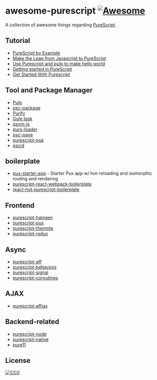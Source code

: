 # awesome-purescript [![Awesome](https://cdn.rawgit.com/sindresorhus/awesome/d7305f38d29fed78fa85652e3a63e154dd8e8829/media/badge.svg)](https://github.com/sindresorhus/awesome)

A collection of awesome things regarding [PureScript](http://purescript.com).  

## Tutorial
- [PureScript by Example](https://leanpub.com/purescript/read)
- [Make the Leap from Javascript to PureScript](https://github.com/adkelley/javascript-to-purescript)
- [Use Purescript and pulp to make hello world](https://egghead.io/lessons/purescript-use-purescript-and-pulp-to-make-hello-world)
- [Getting started in PureScript](https://pierrebeaucamp.surge.sh/post/Getting%20started%20in%20PureScript%20(Part%201)/)
- [Get Started With Purescript](https://outwatch.github.io/getting-started-purescript)

## Tool and Package Manager
- [Pulp](https://github.com/bodil/pulp)
- [psc-package](https://github.com/purescript/psc-package)
- [Purify](https://github.com/chrisdone/purify)
- [Gulp task](https://github.com/purescript-contrib/gulp-purescript)
- [psvm-js](https://github.com/ThomasCrvsr/psvm-js)
- [purs-loader](https://github.com/ethul/purs-loader/)
- [psc-pane](https://github.com/anttih/psc-pane)
- [purescript-psa](https://github.com/natefaubion/purescript-psa)
- [pscid](https://github.com/kRITZCREEK/pscid)

## boilerplate
- [pux-starter-app](https://github.com/alexmingoia/pux-starter-app) - Starter Pux app w/ hot-reloading and isomorphic routing and rendering
- [purescript-react-webpack-boilerplate](https://github.com/jasonzoladz/purescript-react-webpack-boilerplate)
- [react-hot-purescript-boilerplate](https://github.com/nfjinjing/react-hot-purescript-boilerplate)

## Frontend
- [purescript-halogen](https://github.com/slamdata/purescript-halogen)
- [purescript-pux](https://www.purescript-pux.org)
- [purescript-thermite](https://github.com/paf31/purescript-thermite)
- [purescript-redux](https://github.com/brakmic/purescript-redux)

## Async
- [purescript-aff](https://github.com/slamdata/purescript-aff)
- [purescript-behaviors](https://github.com/paf31/purescript-behaviors)
- [purescript-signal](https://github.com/bodil/purescript-signal)
- [purescript-coroutines](https://github.com/purescript-contrib/purescript-coroutines)

## AJAX
- [purescript-affjax](https://github.com/slamdata/purescript-aff)

## Backend-related
- [purescript-node](https://github.com/purescript-node)
- [purescript-native](https://github.com/andyarvanitis/purescript-native)
- [pure11](https://github.com/pure11/pure11)

## License
[![CC0](http://i.creativecommons.org/p/zero/1.0/88x31.png)](http://creativecommons.org/publicdomain/zero/1.0/)

